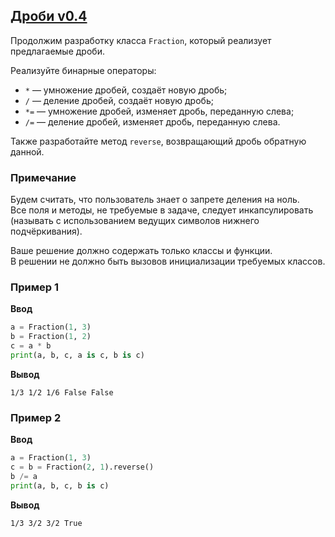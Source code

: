 ## [Дроби v0.4](../../../solutions/5.2/52_g.py)

Продолжим разработку класса `Fraction`, который реализует предлагаемые дроби.

Реализуйте бинарные операторы:

- `*` — умножение дробей, создаёт новую дробь;
- `/` — деление дробей, создаёт новую дробь;
- `*=` — умножение дробей, изменяет дробь, переданную слева;
- `/=` — деление дробей, изменяет дробь, переданную слева.

Также разработайте метод `reverse`, возвращающий дробь обратную данной.

### Примечание

Будем считать, что пользователь знает о запрете деления на ноль.\
Все поля и методы, не требуемые в задаче, следует инкапсулировать (называть с использованием ведущих символов нижнего подчёркивания).

Ваше решение должно содержать только классы и функции.\
В решении не должно быть вызовов инициализации требуемых классов.

### Пример 1

**Ввод**
```python
a = Fraction(1, 3)
b = Fraction(1, 2)
c = a * b
print(a, b, c, a is c, b is c)
```

**Вывод**
```plaintext
1/3 1/2 1/6 False False
```

### Пример 2

**Ввод**
```python
a = Fraction(1, 3)
c = b = Fraction(2, 1).reverse()
b /= a
print(a, b, c, b is c)
```

**Вывод**
```plaintext
1/3 3/2 3/2 True
```